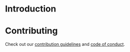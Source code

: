 # Introduction

# Contributing
Check out our [contribution guidelines](CONTRIBUTING.md) and [code of conduct](CODE_OF_CONDUCT.md).
